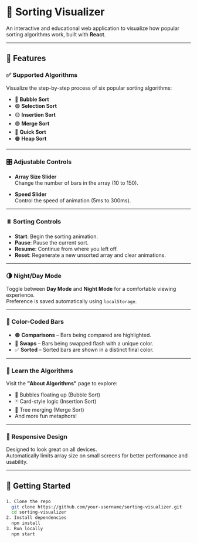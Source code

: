 # 🔢 Sorting Visualizer

An interactive and educational web application to visualize how popular sorting algorithms work, built with **React**.

---

## 🌟 Features

### ✅ Supported Algorithms

Visualize the step-by-step process of six popular sorting algorithms:
- 🔵 **Bubble Sort**
- 🟢 **Selection Sort**
- 🟡 **Insertion Sort**
- 🟣 **Merge Sort**
- 🔴 **Quick Sort**
- 🟠 **Heap Sort**

---

### 🎛️ Adjustable Controls

- **Array Size Slider**  
  Change the number of bars in the array (10 to 150).
  
- **Speed Slider**  
  Control the speed of animation (5ms to 300ms).

---

### ⏸️ Sorting Controls

- **Start**: Begin the sorting animation.  
- **Pause**: Pause the current sort.  
- **Resume**: Continue from where you left off.  
- **Reset**: Regenerate a new unsorted array and clear animations.

---

### 🌗 Night/Day Mode

Toggle between **Day Mode** and **Night Mode** for a comfortable viewing experience.  
Preference is saved automatically using `localStorage`.

---

### 🎨 Color-Coded Bars

- 🟠 **Comparisons** – Bars being compared are highlighted.
- 🔁 **Swaps** – Bars being swapped flash with a unique color.
- ✅ **Sorted** – Sorted bars are shown in a distinct final color.

---

### 📘 Learn the Algorithms

Visit the **"About Algorithms"** page to explore:
- 🫧 Bubbles floating up (Bubble Sort)
- 🃏 Card-style logic (Insertion Sort)
- 🌲 Tree merging (Merge Sort)
- And more fun metaphors!

---

### 📱 Responsive Design

Designed to look great on all devices.  
Automatically limits array size on small screens for better performance and usability.

---

## 🚀 Getting Started

###
```bash
1. Clone the repo
  git clone https://github.com/your-username/sorting-visualizer.git
  cd sorting-visualizer
2. Install dependencies
  npm install
3. Run locally
  npm start
